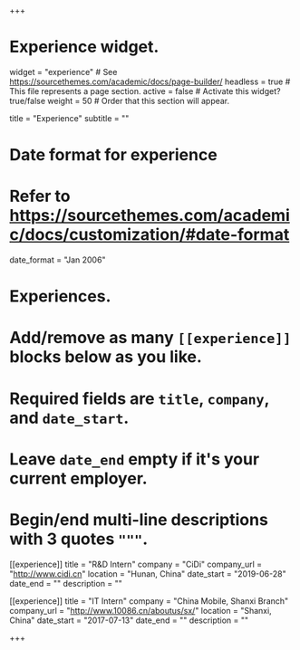 +++
# Experience widget.
widget = "experience"  # See https://sourcethemes.com/academic/docs/page-builder/
headless = true  # This file represents a page section.
active = false  # Activate this widget? true/false
weight = 50  # Order that this section will appear.

title = "Experience"
subtitle = ""

# Date format for experience
#   Refer to https://sourcethemes.com/academic/docs/customization/#date-format
date_format = "Jan 2006"

# Experiences.
#   Add/remove as many `[[experience]]` blocks below as you like.
#   Required fields are `title`, `company`, and `date_start`.
#   Leave `date_end` empty if it's your current employer.
#   Begin/end multi-line descriptions with 3 quotes `"""`.
[[experience]]
  title = "R&D Intern"
  company = "CiDi"
  company_url = "http://www.cidi.cn"
  location = "Hunan, China"
  date_start = "2019-06-28"
  date_end = ""
  description = ""


[[experience]]
  title = "IT Intern"
  company = "China Mobile, Shanxi Branch"
  company_url = "http://www.10086.cn/aboutus/sx/"
  location = "Shanxi, China"
  date_start = "2017-07-13"
  date_end = ""
  description = ""

+++
